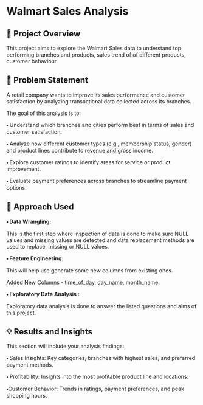 
# Walmart Sales Analysis

## 🚀 Project Overview

This project aims to explore the Walmart Sales data to understand top performing branches and products, sales trend of of different products, customer behaviour. 

## 🔎 Problem Statement 
A retail company wants to improve its sales performance and customer satisfaction by analyzing transactional data collected across its branches.

The goal of this analysis is to:

🞄 Understand which branches and cities perform best in terms of sales and customer satisfaction.

🞄 Analyze how different customer types (e.g., membership status, gender) and product lines contribute to revenue and gross income.

🞄 Explore customer ratings to identify areas for service or product improvement.

🞄 Evaluate payment preferences across branches to streamline payment options.




## 🔑 Approach Used
<b>🞄 Data Wrangling:</b>

This is the first step where inspection of data is done to make sure NULL values and missing values are detected and data replacement methods are used to replace, missing or NULL values.

<b>🞄 Feature Engineering:</b>

This will help use generate some new columns from existing ones.

Added New Columns - time_of_day, day_name, month_name.

<b>🞄 Exploratory Data Analysis :</b>

Exploratory data analysis is done to answer the listed questions and aims of this project.

## 💡 Results and Insights 

This section will include your analysis findings:

🞄 Sales Insights: Key categories, branches with highest sales, and preferred payment methods.

🞄 Profitability: Insights into the most profitable product line and locations.

🞄Customer Behavior: Trends in ratings, payment preferences, and peak shopping hours.
